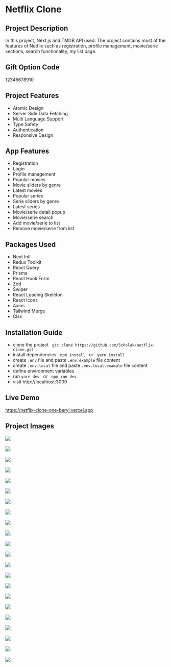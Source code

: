 # Netflix Clone

## Project Description

In this project, Next.js and TMDB API used. The project contains most of the features of Netflix such as registration, profile management, movie/serie sections, search functionality, my list page.

## Gift Option Code

12345678910

## Project Features

- Atomic Design
- Server Side Data Fetching
- Multi Language Support
- Type Safety
- Authentication
- Responsive Design

## App Features

- Registration
- Login
- Profile management
- Popular movies
- Movie sliders by genre
- Latest movies
- Popular series
- Serie sliders by genre
- Latest series
- Movie/serie detail popup
- Movie/serie search
- Add movie/serie to list
- Remove movie/serie from list

## Packages Used

- Next Intl
- Redux Toolkit
- React Query
- Prisma
- React Hook Form
- Zod
- Swiper
- React Loading Skeleton
- React Icons
- Axios
- Tailwind Merge
- Clsx

## Installation Guide

- clone the project &nbsp; `git clone https://github.com/Scholak/netflix-clone.git`
- install dependencies &nbsp; `npm install` &nbsp; or &nbsp; `yarn install`
- create `.env` file and paste `.env.example` file content
- create `.env.local` file and paste `.env.local.example` file content
- define environment variables
- run `yarn dev` &nbsp; or &nbsp; `npm run dev`
- visit http://localhost:3000

## Live Demo

https://netflix-clone-one-beryl.vercel.app

## Project Images

![](./assets/1.png)
<br>
<br>
![](./assets/2.png)
<br>
<br>
![](./assets/3.png)
<br>
<br>
![](./assets/4.png)
<br>
<br>
![](./assets/5.png)
<br>
<br>
![](./assets/6.png)
<br>
<br>
![](./assets/7.png)
<br>
<br>
![](./assets/8.png)
<br>
<br>
![](./assets/9.png)
<br>
<br>
![](./assets/10.png)
<br>
<br>
![](./assets/11.png)
<br>
<br>
![](./assets/12.png)
<br>
<br>
![](./assets/13.png)
<br>
<br>
![](./assets/14.png)
<br>
<br>
![](./assets/15.png)
<br>
<br>
![](./assets/16.png)
<br>
<br>
![](./assets/17.png)
<br>
<br>
![](./assets/18.png)
<br>
<br>
![](./assets/19.png)
<br>
<br>
![](./assets/20.png)
<br>
<br>
![](./assets/21.png)
<br>
<br>
![](./assets/22.png)
